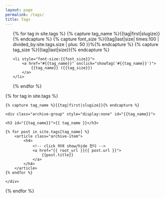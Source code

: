 ```yaml
---
layout: page
permalink: /tags/
title: Tags
---
```


<ul class="tag-cloud">
{% for tag in site.tags %}
    <!-- tag_name 변수 지정: 태그명은 소문자화(slugize) 한다 -->
    {% capture tag_name %}{{tag|first|slugize}}{% endcapture %}
    <!-- font_size 변수 지정: 태그숫자/전체태그숫자 * 100 + 50 -->
    {% capture font_size %}{{tag|last|size| times:100 | divided_by:site.tags.size | plus: 50 }}%{% endcapture %}
    <!-- tag_size 변수 지정-->
    {% capture tag_size %}{{tag|last|size}}{% endcapture %}

    <li style="font-size:{{font_size}}">
        <a href="#{{tag_name}}" onclick="showTag('#{{tag_name}}')">
            {{tag_name}} ({{tag_size}})
        </a>
    </li>

{% endfor %}
</ul>

<div id="archives">
{% for tag in site.tags %}

    {% capture tag_name %}{{tag|first|slugize}}{% endcapture %}

    <div class="archive-group" style="display:none" id="{{tag_name}}">

    <h3 id="{{tag_name}}">{{ tag_name }}</h3>

    {% for post in site.tags[tag_name] %}
        <article class="archive-item">
            <h4>
                <!-- click 하여 show/hide 한다 -->
                <a href="{{ root_url }}{{ post.url }}">
                    {{post.title}}
                </a>
            </h4>
        </article>
    {% endfor %}

    </div>
{% endfor %}
</div>

<script src="//ajax.googleapis.com/ajax/libs/jquery/3.1.1/jquery.min.js"></script>
<script>
    $(document).ready(function init(){
        var url = window.location.href;
        var req = /#([^\s]+)$/.exec(url);

        if(!Array.isArray(req)) {
            return false;
        }
        var selector = '#' + req.pop();
        showTag(selector);
    });

    function showTag(selector) {
        $('.archive-group').hide();
        $(selector).show();
    }
</script>
